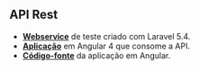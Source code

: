 ## API Rest

- **[Webservice](http://endpoint.marcosweb.com.br)** de teste criado com Laravel 5.4.
- **[Aplicação](http://angular.marcosweb.com.br)** em Angular 4 que consome a API.
- **[Código-fonte](https://github.com/marcosweb/angular-crud)** da aplicação em Angular.